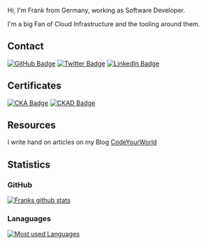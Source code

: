 Hi, I'm Frank from Germany, working as Software Developer.

I'm a big Fan of Cloud Infrastructure and the tooling around them.

## Contact

[![GitHub Badge](https://img.shields.io/badge/-GitHub-000?style=flat&logo=Github&logoColor=white)](https://github.com/fjogeleit)
[![Twitter Badge](https://img.shields.io/badge/-Twitter-1ca0f1?style=flat&logo=twitter&logoColor=white&link=https://twitter.com/FrankJogeleit)](https://twitter.com/FrankJogeleit)
[![LinkedIn Badge](https://img.shields.io/badge/-LinkedIn-0077b5?style=flat&logo=linkedin&logoColor=white&link=https://www.linkedin.com/in/frank-jogeleit-a9a91bb9/)](https://www.linkedin.com/in/frank-jogeleit-a9a91bb9/)

## Certificates

[![CKA Badge](https://img.shields.io/badge/-Certified_Kubernetes_Administrator-326CE5?style=flat&logo=kubernetes&logoColor=white&link=https://www.credly.com/badges/21e0b812-09ff-4095-ad2a-0143911a7733/public_url)](https://www.credly.com/badges/21e0b812-09ff-4095-ad2a-0143911a7733/public_url)
[![CKAD Badge](https://img.shields.io/badge/-Certified_Kubernetes_Application_Developer-326CE5?style=flat&logo=kubernetes&logoColor=white&link=https://www.credly.com/badges/93632666-4c3a-4e1f-8f87-6057775250fe/public_url)](https://www.credly.com/badges/93632666-4c3a-4e1f-8f87-6057775250fe/public_url)

## Resources

I write hand on articles on my Blog [CodeYourWorld](https://blog.webdev-jogeleit.de/)

## Statistics

### GitHub

[![Franks github stats](https://github-readme-stats.vercel.app/api?username=fjogeleit&show_icons=true&theme=dark)](https://github.com/fjogeleit)

### Lanaguages

[![Most used Languages](https://github-readme-stats.vercel.app/api/top-langs/?username=fjogeleit&hide=html&layout=compact&theme=dark)](https://github-readme-stats.vercel.app/api/top-langs/?username=fjogeleit&hide=html&layout=compact&theme=dark)
